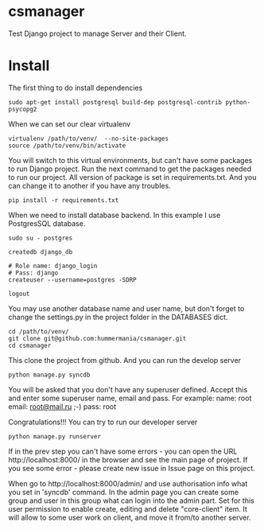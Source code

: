 csmanager
=========

Test Django project to manage Server and their Client.

Install
=======

The first thing to do install dependencies

```
sudo apt-get install postgresql build-dep postgresql-contrib python-psycopg2
```

When we can set our clear virtualenv

```
virtualenv /path/to/venv/  --no-site-packages
source /path/to/venv/bin/activate
```
You will switch to this virtual environments, but can't have some packages to run Django project.
Run the next command to get the packages needed to run our project. All version of package is set in
requirements.txt. And you can change it to another if you have any troubles.

```
pip install -r requirements.txt
```

When we need to install database backend. In this example I use PostgresSQL database.

```
sudo su - postgres

createdb django_db

# Role name: django_login
# Pass: django
createuser --username=postgres -SDRP  

logout
```

You may use another database name and user name, but don't forget to change the settings.py in the
project folder in the DATABASES dict.

```
cd /path/to/venv/
git clone git@github.com:hummermania/csmanager.git
cd csmanager
```
 
 This clone the project from github. And you can run the develop server

 ```
 python manage.py syncdb
 ```

 You will be asked that you don't have any superuser defined. Accept this and enter some
 superuser name, email and pass. For example:
    name: root
   email: root@mail.ru   ;-)
    pass: root

Congratulations!!! You can try to run our developer server

```
python manage.py runserver
```

  If in the prev step you can't have some errors - you can open the URL http://localhost:8000/ in
  the browser and see the main page of project. If you see some error - please create new issue in Issue page on this project.

  When go to http://localhost:8000/admin/ and use authorisation info what you set in 'syncdb'
  command. In the admin page you can create some group and user in this group what can login into the admin part.
  Set for this user permission to enable create, editing and delete "core-client" item. It will allow to some user
  work on client, and move it from/to another server.
 


